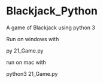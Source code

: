 # Blackjack_Python
A game of Blackjack using python 3

Run on windows with

py 21_Game.py

run on mac with

python3 21_Game.py
